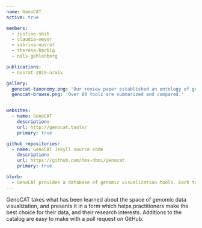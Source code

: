 ```yaml
---
name: GenoCAT
active: true

members:
  - justine-shih
  - claudia-meyer
  - sabrina-nusrat
  - theresa-harbig
  - nils-gehlenborg

publications:
  - nusrat-2019-arxiv

gallery:
  genocat-taxonomy.png: 'Our review paper established an ontology of genomic visualization tools. Figure titled ‘Visualization Taxonomy’ with seven categories next to each other, each with a number of small images below. The categories are layout, partition, abstraction, arrangement, views, scales, and foci.'
  genocat-browse.png: 'Over 80 tools are summarized and compared.'


websites:
  - name: GenoCAT
    description:
    url: http://genocat.tools/
    primary: true

github_repositories:
  - name: GenoCAT Jekyll source code
    description:
    url: https://github.com/hms-dbmi/genocat
    primary: true

blurb:
  - GenoCAT provides a database of genomic visualization tools. Each tool has been sorted and grouped based on various attributes, and the website has been designed to help you find what you’re looking for.
---
```

GenoCAT takes what has been learned about the space of genomic data visualization, and presents it in a form which helps practitioners make the best choice for their data, and their research interests. Additions to the catalog are easy to make with a pull request on GitHub.
